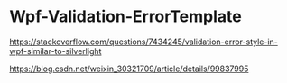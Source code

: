 # Wpf-Validation-ErrorTemplate

https://stackoverflow.com/questions/7434245/validation-error-style-in-wpf-similar-to-silverlight  

https://blog.csdn.net/weixin_30321709/article/details/99837995
